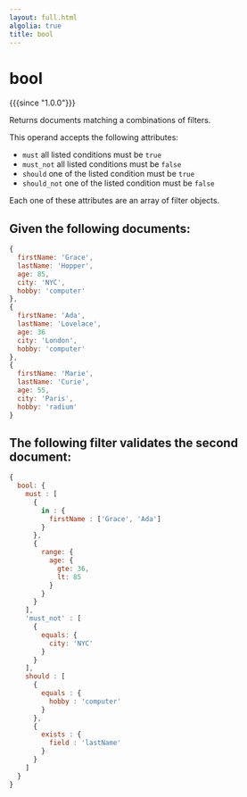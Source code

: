 ```yaml
---
layout: full.html
algolia: true
title: bool
---
```


# bool

{{{since "1.0.0"}}}

Returns documents matching a combinations of filters.

This operand accepts the following attributes:

* `must` all listed conditions must be `true`
* `must_not` all listed conditions must be `false`
* `should` one of the listed condition must be `true`
* `should_not` one of the listed condition must be `false`

Each one of these attributes are an array of filter objects.

## Given the following documents:

```javascript
{
  firstName: 'Grace',
  lastName: 'Hopper',
  age: 85,
  city: 'NYC',
  hobby: 'computer'
},
{
  firstName: 'Ada',
  lastName: 'Lovelace',
  age: 36
  city: 'London',
  hobby: 'computer'
},
{
  firstName: 'Marie',
  lastName: 'Curie',
  age: 55,
  city: 'Paris',
  hobby: 'radium'
}
```

## The following filter validates the second document:

```javascript
{
  bool: {
    must : [
      {
        in : {
          firstName : ['Grace', 'Ada']
        }
      },
      {
        range: {
          age: {
            gte: 36,
            lt: 85
          }
        }
      }
    ],
    'must_not' : [
      {
        equals: {
          city: 'NYC'
        }
      }
    ],
    should : [
      {
        equals : {
          hobby : 'computer'
        }
      },
      {
        exists : {
          field : 'lastName'
        }
      }
    ]
  }
}
```
